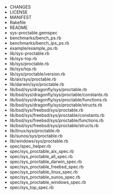* CHANGES
* LICENSE
* MANIFEST
* Rakefile
* README
* sys-proctable.gemspec
* benchmarks/bench_ps.rb
* benchmarks/bench_ips_ps.rb
* example/example_ps.rb
* lib/sys-proctable.rb
* lib/sys-top.rb
* lib/sys/proctable.rb
* lib/sys/top.rb
* lib/sys/proctable/version.rb
* lib/aix/sys/proctable.rb
* lib/darwin/sys/proctable.rb
* lib/bsd/sys/dragonfly/sys/proctable.rb
* lib/bsd/sys/dragonfly/sys/proctable/constants.rb
* lib/bsd/sys/dragonfly/sys/proctable/functions.rb
* lib/bsd/sys/dragonfly/sys/proctable/structs.rb
* lib/bsd/sys/freebsd/sys/proctable.rb
* lib/bsd/sys/freebsd/sys/proctable/constants.rb
* lib/bsd/sys/freebsd/sys/proctable/functions.rb
* lib/bsd/sys/freebsd/sys/proctable/structs.rb
* lib/linux/sys/proctable.rb
* lib/sunos/sys/proctable.rb
* lib/windows/sys/proctable.rb
* spec/spec_helper.rb
* spec/sys_proctable_aix_spec.rb
* spec/sys_proctable_all_spec.rb
* spec/sys_proctable_darwin_spec.rb
* spec/sys_proctable_freebsd_spec.rb
* spec/sys_proctable_linux_spec.rb
* spec/sys_proctable_sunos_spec.rb
* spec/sys_proctable_windows_spec.rb
* spec/sys_top_spec.rb
